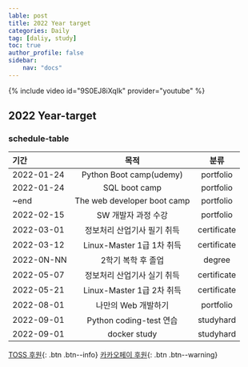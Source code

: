 ```yaml
---
lable: post
title: 2022 Year target
categories: Daily
tag: [daliy, study]
toc: true
author_profile: false
sidebar:
    nav: "docs"
---
```


{% include video id="9S0EJ8iXqIk" provider="youtube" %}

## 2022 Year-target

### schedule-table

| 기간 | 목적 | 분류 |
|:---|:---:|:---:|
| 2022-01-24 | Python Boot camp(udemy) | portfolio |
| 2022-01-24 | SQL boot camp | portfolio |
|    ~end    | The web developer boot camp | portfolio |
| 2022-02-15 | SW 개발자 과정 수강| portfolio |
| 2022-03-01 | 정보처리 산업기사 필기 취득 | certificate |
| 2022-03-12 | Linux-Master 1급 1차 취득 | certificate |
| 2022-0N-NN | 2학기 복학 후 졸업 | degree |
| 2022-05-07 | 정보처리 산업기사 실기 취득 | certificate |
| 2022-05-21 | Linux-Master 1급 2차 취득 | certificate |
| 2022-08-01 | 나만의 Web 개발하기 | portfolio |
| 2022-09-01 | Python coding-test 연습 | studyhard |
| 2022-09-01 | docker study |  studyhard |




[TOSS 후원](https://toss.me/xenco){: .btn .btn--info} [카카오페이 후원](https://qr.kakaopay.com/FUkkd3RsA){: .btn .btn--warning}